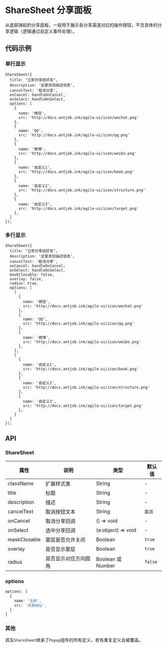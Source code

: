 
# ShareSheet 分享面板

从底部弹起的分享面板，一般用于展示各分享渠道对应的操作按钮，不含具体的分享逻辑（逻辑通过自定义事件处理）。

## 代码示例

### 单行显示

```tsx
ShareSheet({
  title: "立即分享给好友",
  description: '这里添加描述信息',
  cancelText: '取消分享',
  onCancel: handleOnCancel,
  onSelect: handleOnSelect,
  options: [
    {
      name: '微信',
      src: 'http://docs.antjob.ink/agile-ui/icon/wechat.png'
    },
    {
      name: 'QQ',
      src: 'http://docs.antjob.ink/agile-ui/icon/qq.png'
    },
    {
      name: '微博',
      src: 'http://docs.antjob.ink/agile-ui/icon/weibo.png'
    },
    {
      name: '自定义1',
      src: 'http://docs.antjob.ink/agile-ui/icon/book.png'
    },
    {
      name: '自定义2',
      src: 'http://docs.antjob.ink/agile-ui/icon/structure.png'
    },
    {
      name: '自定义3',
      src: 'http://docs.antjob.ink/agile-ui/icon/target.png'
    },
  ]
});
```
### 多行显示

```tsx
ShareSheet({
  title: "立即分享给好友",
  description: '这里添加描述信息',
  cancelText: '取消分享',
  onCancel: handleOnCancel,
  onSelect: handleOnSelect,
  maskClosable: false,
  overlay: false,
  radius: true,
  options: [
    [
      {
        name: '微信',
        src: 'http://docs.antjob.ink/agile-ui/icon/wechat.png'
      },
      {
        name: 'QQ',
        src: 'http://docs.antjob.ink/agile-ui/icon/qq.png'
      },
      {
        name: '微博',
        src: 'http://docs.antjob.ink/agile-ui/icon/weibo.png'
      },
    ],
    [
      {
        name: '自定义1',
        src: 'http://docs.antjob.ink/agile-ui/icon/book.png'
      },
      {
        name: '自定义2',
        src: 'http://docs.antjob.ink/agile-ui/icon/structure.png'
      },
      {
        name: '自定义3',
        src: 'http://docs.antjob.ink/agile-ui/icon/target.png'
      },
    ]
  ]
});
```

## API

### ShareSheet

| 属性        | 说明           | 类型            | 默认值       |
|------------|----------------|----------------|--------------|
| className   | 扩展样式类  | String | - |
| title   | 标题  | String | - |
| description   | 描述  | String | - |
| cancelText   | 取消按钮文本  | String | `取消` |
| onCancel   | 取消分享回调  | () => void | - |
| onSelect   | 选中分享回调  | (e:object) => void | - |
| maskClosable   | 蒙层是否允许关闭  | Boolean | `true` |
| overlay   | 是否显示蒙层  | Boolean | `true` |
| radius   | 是否显示对应方向圆角 | Boolean 或 Number | `false` |

### options
```ts
options: [
  {
    name: '名称',
    src: '资源地址',
  }
]
```

### 其他

其实`ShareSheet`继承了`Popup`组件的所有定义，若有重复定义会被覆盖。
